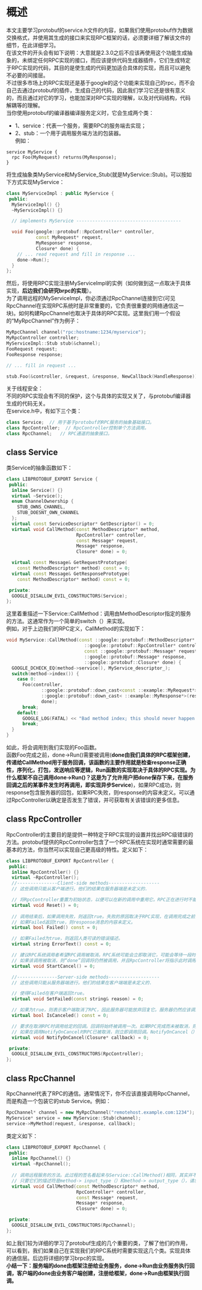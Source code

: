 # 概述
本文主要学习protobuf的service.h文件的内容，如果我们使用protobuf作为数据交换格式，并使用其生成的接口来实现RPC框架的话，必须要详细了解该文件的细节，在此详细学习。  
在该文件的开头会有如下说明：大意就是2.3.0之后不应该再使用这个功能生成抽象的，未绑定任何RPC实现的接口，而应该提供代码生成器插件，它们生成特定于RPC实现的代码，其目的是使生成的代码更加适合具体的实现，而且可以避免不必要的间接层。  
不过很多市场上的RPC实现还是基于google的这个功能来实现自己的rpc，而不会自己去通过protobuf的插件，生成自己的代码，因此我们学习它还是很有意义的，而且通过对它的学习，也能加深对RPC实现的理解，以及对代码结构，代码解耦等的理解。  
当你使用protobuf的编译器编译服务定义时，它会生成两个类：  
 - 1、service：代表一个服务，需要RPC的服务端去实现；  
 - 2、stub：一个用于调用服务端方法的包装器。  
例如：  
```
service MyService {
  rpc Foo(MyRequest) returns(MyResponse);
}
```
将生成抽象类MyService和MyService_Stub(就是MyService::Stub)。可以按如下方式实现MyService：  
```C++
class MyServiceImpl : public MyService {
 public:
  MyServiceImpl() {}
  ~MyServiceImpl() {}

  // implements MyService ---------------------------------------

  void Foo(google::protobuf::RpcController* controller,
           const MyRequest* request,
           MyResponse* response,
           Closure* done) {
    // ... read request and fill in response ...
    done->Run();
  }
};
```
然后，将使用RPC实现注册MyServiceImpl的实例（如何做到这一点取决于具体实现，**后边我们会研究brpc的实现**）。  
为了调用远程的MyServiceImpl，你必须通过RpcChannel连接到它(可见RpcChannel在实现RPC系统时是非常重要的，它负责很重要的网络通信这一块)。如何构建RpcChannel也取决于具体的RPC实现。这里我们用一个假设的“MyRpcChannel”作为例子：  
```C++
MyRpcChannel channel("rpc:hostname:1234/myservice");
MyRpcController controller;
MyServiceImpl::Stub stub(&channel);
FooRequest request;
FooResponse response;

// ... fill in request ...

stub.Foo(&controller, &request, &response, NewCallback(HandleResponse));
```
关于线程安全：  
不同的RPC实现会有不同的保护，这个与具体的实现又关了，与protobuf编译器生成的代码无关。  
在service.h中，有如下三个类：  
```C++
class Service;  // 用于基于protobuf的RPC服务的抽象基础接口。
class RpcController;  // RpcController控制单个方法调用。
class RpcChannel;   // RPC通道的抽象接口。
```

## class Service
类Service的抽象函数如下：  
```C++
class LIBPROTOBUF_EXPORT Service {
 public:
  inline Service() {}
  virtual ~Service();
  enum ChannelOwnership {
    STUB_OWNS_CHANNEL,
    STUB_DOESNT_OWN_CHANNEL
  };
  virtual const ServiceDescriptor* GetDescriptor() = 0;
  virtual void CallMethod(const MethodDescriptor* method,
                          RpcController* controller,
                          const Message* request,
                          Message* response,
                          Closure* done) = 0;

  virtual const Message& GetRequestPrototype(
    const MethodDescriptor* method) const = 0;
  virtual const Message& GetResponsePrototype(
    const MethodDescriptor* method) const = 0;

 private:
  GOOGLE_DISALLOW_EVIL_CONSTRUCTORS(Service);
};
```
这里着重描述一下Service::CallMethod：调用由MethodDescriptor指定的服务的方法。这通常作为一个简单的switch（）来实现。  
例如，对于上边我们的RPC定义，CallMethod的实现如下：  
```C++
void MyService::CallMethod(const ::google::protobuf::MethodDescriptor* method,
                             ::google::protobuf::RpcController* controller,
                             const ::google::protobuf::Message* request,
                             ::google::protobuf::Message* response,
                             ::google::protobuf::Closure* done) {
  GOOGLE_DCHECK_EQ(method->service(), MyService_descriptor_);
  switch(method->index()) {
    case 0:
      Foo(controller,
             ::google::protobuf::down_cast<const ::example::MyRequest*>(request),
             ::google::protobuf::down_cast< ::example::MyResponse*>(response),
             done);
      break;
    default:
      GOOGLE_LOG(FATAL) << "Bad method index; this should never happen.";
      break;
  }
}
```
如此，将会调用到我们实现的Foo函数。  
函数Foo完成之前，done->Run()需要被调用(**done由我们具体的RPC框架创建，传递给CallMethod用于服务回调，该函数的主要作用就是检查response正确性，序列化，打包，发送响应等逻辑，Run函数的实现取决于具体的RPC实现。为什么框架不自己调用done->Run()？这是为了允许用户把done保存下来，在服务回调之后的某事件发生时再调用，即实现异步Service**)，如果RPC成功，则response包含服务器的回包，如果RPC失败，则response的内容未定义。可以通过RpcController以确定是否发生了错误，并可获取有关该错误的更多信息。  

## class RpcController
RpcController的主要目的是提供一种特定于RPC实现的设置并找出RPC级错误的方法。protobuf提供的RpcController包含了一个RPC系统在实现时通常需要的最基本的方法，你当然可以实现自己更高级的特性。定义如下：  
```C++
class LIBPROTOBUF_EXPORT RpcController {
 public:
  inline RpcController() {}
  virtual ~RpcController();
  //---------------Client-side methods-------------------
  // 这些调用只能从客户端进行。他们的结果在服务器端是未定义的.

  // 将RpcController重置为初始状态，以便可以在新的调用中重用它。RPC正在进行时不能被调用。
  virtual void Reset() = 0;
  
  // 调用结束后，如果调用失败，则返回true。失败的原因取决于RPC实现，在调用完成之前，不能调用Failed，
  // 如果Failed返回true，则response消息的内容未定义。
  virtual bool Failed() const = 0;

  // 如果Failed为true，则返回人类可读的错误描述。
  virtual string ErrorText() const = 0;

  // 建议RPC系统调用者希望RPC调用被取消。RPC系统可能会立即取消它，可能会等待一段时间然后取消它，甚至可能根本不会取消该调用。  
  // 如果该调用被取消，则“done”回调将仍然被调用，并且RpcController将指示此时调用失败。
  virtual void StartCancel() = 0;

  //---------------Server-side methods-------------------
  // 这些调用只能从服务器端进行。他们的结果在客户端端是未定义的.

  // 使得Failed在客户端返回true。
  virtual void SetFailed(const string& reason) = 0;

  // 如果为true，则表示客户端取消了RPC，因此服务器可能放弃回复它。服务器仍然应该调用最终的“done”回调。
  virtual bool IsCanceled() const = 0;

  // 要求在取消RPC时调用给定的回调。回调将始终被调用一次。如果RPC完成而未被取消，则完成后将调用回调。
  // 如果在调用NotifyOnCancel时RPC已被取消，则立即调用回调。NotifyOnCancel（）每个请求只能调用一次。
  virtual void NotifyOnCancel(Closure* callback) = 0;

 private:
  GOOGLE_DISALLOW_EVIL_CONSTRUCTORS(RpcController);
};
```
## class RpcChannel
RpcChannel代表了RPC的通信。通常情况下，你不应该直接调用RpcChannel，而是构造一个包装它的stub Service。例如：  
```C++
RpcChannel* channel = new MyRpcChannel("remotehost.example.com:1234");
MyService* service = new MyService::Stub(channel);
service->MyMethod(request, &response, callback);
```
类定义如下：  
```C++
class LIBPROTOBUF_EXPORT RpcChannel {
 public:
  inline RpcChannel() {}
  virtual ~RpcChannel();
  
  // 调用远程服务的方法。此过程的签名看起来与Service::CallMethod()相同，其实并不严格要求。
  // 只要它们的描述符是method-> input_type（）和method-> output_type（），请求和响应对象就不需要具有任何特定的类。
  virtual void CallMethod(const MethodDescriptor* method,
                          RpcController* controller,
                          const Message* request,
                          Message* response,
                          Closure* done) = 0;

 private:
  GOOGLE_DISALLOW_EVIL_CONSTRUCTORS(RpcChannel);
};
```
如上我们较为详细的学习了protobuf生成的几个重要的类，了解了他们的作用，可以看到，我们如果自己在实现我们的RPC系统时需要实现这几个类。实现具体的通信层。后边将详细的学习brpc的实现。  
**小结一下：服务端的done由框架注册给业务服务，done->Run由业务服务执行回调，客户端的done由业务客户端创建，注册给框架，done->Run由框架执行回调。**  

